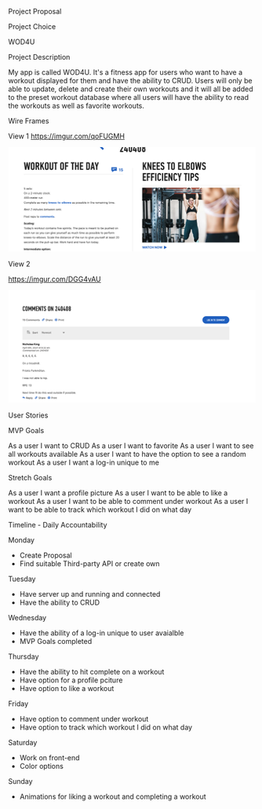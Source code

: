 Project Proposal

Project Choice

WOD4U

Project Description

My app is called WOD4U. It's a fitness app for users who want to have a workout displayed for them and have the ability to CRUD. Users will only be able to update, delete and create their own workouts and it will all be added to the preset workout database where all users will have the ability to read the workouts as well as favorite workouts. 

Wire Frames

View 1 https://imgur.com/qoFUGMH

![WOD](image.png)

View 2

https://imgur.com/DGG4vAU

![log-in, comments](image-1.png)

User Stories

MVP Goals

As a user I want to CRUD
As a user I want to favorite
As a user I want to see all workouts available
As a user I want to have the option to see a random workout
As a user I want a log-in unique to me

Stretch Goals

As a user I want a profile picture
As a user I want to be able to like a workout
As a user I want to be able to comment under workout
As a user I want to be able to track which workout I did on what day

Timeline - Daily Accountability

Monday		

- Create Proposal
- Find suitable Third-party API or create own

Tuesday

- Have server up and running and connected
- Have the ability to CRUD

Wednesday

- Have the ability of a log-in unique to user avaialble
- MVP Goals completed

Thursday 

- Have the ability to hit complete on a workout
- Have option for a profile pciture
- Have option to like a workout

Friday 

- Have option to comment under workout
- Have option to track which workout I did on what day

Saturday

- Work on front-end 
- Color options

Sunday

- Animations for liking a workout and completing a workout